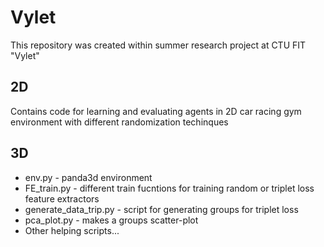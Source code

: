 # Vylet

This repository was created within summer research project at CTU FIT "Vylet"

## 2D
Contains code for learning and evaluating agents in 2D car racing gym environment with different randomization techinques

## 3D

* env.py - panda3d environment
* FE_train.py - different train fucntions for training random or triplet loss feature extractors
* generate_data_trip.py - script for generating groups for triplet loss
* pca_plot.py - makes a groups scatter-plot
* Other helping scripts...
  
